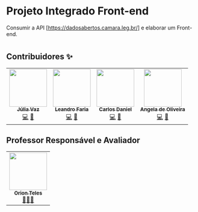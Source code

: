 # Projeto Integrado Front-end
Consumir a API [https://dadosabertos.camara.leg.br/] e elaborar um Front-end.

#

## Contribuidores ✨

<!-- ALL-CONTRIBUTORS-LIST:START - Do not remove or modify this section -->
<!-- prettier-ignore-start -->
<!-- markdownlint-disable -->
<table>
    <tr>
        <td align="center">
            <a href="https://github.com/juliavaz">
                <img src="https://avatars.githubusercontent.com/u/50247060?v=4" width="100px;" alt="" /><br />
                <sub><b>Júlia Vaz</b></sub>
            </a><br />
            <a href="https://github.com/juliavaz/" title="Code">💻</a>
            <a href="#ideas" title="Ideas, Planning, & Feedback">🤔</a>
        </td>
        <td align="center">
            <a href="https://github.com/leandrofaria">
                <img src="https://avatars.githubusercontent.com/u/14020366?v=4" width="100px;" alt="" /><br />
                <sub><b>Leandro Faria</b></sub>
            </a><br />
            <a href="https://github.com/leandrofaria" title="Code">💻</a>
            <a href="#ideas" title="Ideas, Planning, & Feedback">🤔</a>
        </td>
        <td align="center">
            <a href="https://github.com/carlosdnba">
                <img src="https://avatars.githubusercontent.com/u/64426814?v=4" width="100px;" alt="" /><br />
                <sub><b>Carlos Daniel</b></sub>
            </a><br />
            <a href="https://github.com/carlosdnba" title="Code">💻</a>
            <a href="#ideas" title="Ideas, Planning, & Feedback">🤔</a>
        </td>
        <td align="center">
            <a href="https://github.com/angeladeoliveira">
                <img src="https://avatars.githubusercontent.com/u/9681303?v=4" width="100px;" alt="" /><br />
                <sub><b>Angela de Oliveira</b></sub>
            </a><br />
            <a href="https://github.com/angeladeoliveira" title="Code">💻</a>
            <a href="#ideas" title="Ideas, Planning, & Feedback">🤔</a>
        </td>
    </tr>
</table>

## Professor Responsável e Avaliador
<table>
    <tr>
        <td align="center">
            <a href="https://github.com/orionteles">
                <img src="https://avatars.githubusercontent.com/u/217235?v=4" width="100px;" alt="" /><br />
                <sub><b>Orion Teles</b></sub>
            </a><br />
            <a href="https://github.com/orionteles/" title="Teacher">👨🏻‍💻</a>
        </td>
    </tr>
</table>

<!-- markdownlint-enable -->
<!-- prettier-ignore-end -->

